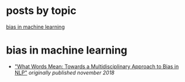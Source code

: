 # posts by topic

[bias in machine learning](#bias-in-machine-learning)

# bias in machine learning

* ["What Words Mean: Towards a Multidisciplinary Approach to Bias in NLP"](https://IndigenousEngineering.github.io/blog/posts/what_words_mean.html) _originally published november 2018_
